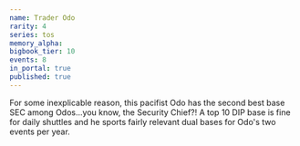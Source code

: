 ```yaml
---
name: Trader Odo
rarity: 4
series: tos
memory_alpha:
bigbook_tier: 10
events: 8
in_portal: true
published: true
---
```


For some inexplicable reason, this pacifist Odo has the second best base SEC among Odos...you know, the Security Chief?! A top 10 DIP base is fine for daily shuttles and he sports fairly relevant dual bases for Odo's two events per year.

